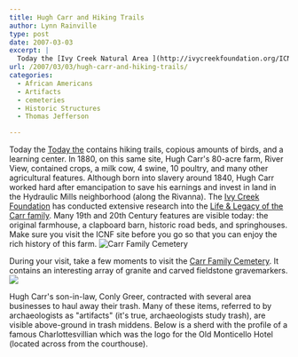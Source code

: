 ```yaml
---
title: Hugh Carr and Hiking Trails
author: Lynn Rainville
type: post
date: 2007-03-03
excerpt: |
  Today the [Ivy Creek Natural Area ](http://ivycreekfoundation.org/ICNA.html)contains hiking trails, copious amounts of birds, and a learning center. In 1880 Hugh Carr's 80-acre farm, River View, contained crops, a milk cow, 4 swine, 10 poultry, and many other agricultural features.
url: /2007/03/03/hugh-carr-and-hiking-trails/
categories:
  - African Americans
  - Artifacts
  - cemeteries
  - Historic Structures
  - Thomas Jefferson

---
```

Today the [Today the][1] contains hiking trails, copious amounts of birds, and a learning center. In 1880, on this same site, Hugh Carr's 80-acre farm, River View, contained crops, a milk cow, 4 swine, 10 poultry, and many other agricultural features. Although born into slavery around 1840, Hugh Carr worked hard after emancipation to save his earnings and invest in land in the Hydraulic Mills neighborhood (along the Rivanna). The [Ivy Creek Foundation][2] has conducted extensive research into the [Life & Legacy of the Carr family][3]. Many 19th and 20th Century features are visible today: the original farmhouse, a clapboard barn, historic road beds, and springhouses. Make sure you visit the ICNF site before you go so that you can enjoy the rich history of this farm. ![Carr Family Cemetery][4]
  
During your visit, take a few moments to visit the [Carr Family Cemetery](http://www.virginia.edu/woodson/projects/aacaac/db/cemetery/details/CRR/). It contains an interesting array of granite and carved fieldstone gravemarkers.![][5]

Hugh Carr's son-in-law, Conly Greer, contracted with several area businesses to haul away their trash. Many of these items, referred to by archaeologists as "artifacts" (it's true, archaeologists study trash), are visible above-ground in trash middens. Below is a sherd with the profile of a famous Charlottesvillian which was the logo for the Old Monticello Hotel (located across from the courthouse).

 [1]: http://ivycreekfoundation.org/ICNA.html
 [2]: http://ivycreekfoundation.org/home.html
 [3]: http://ivycreekfoundation.org/FamilyHistory.html
 [4]: /media/2007/03/carrcem.jpg
 [5]: /media/2007/03/monticellohotelsherd.jpg
